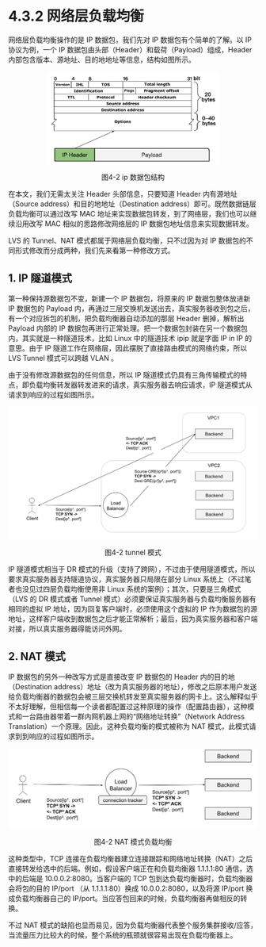 # 4.3.2 网络层负载均衡

网络层负载均衡操作的是 IP 数据包，我们先对 IP 数据包有个简单的了解。以 IP 协议为例，一个 IP 数据包由头部（Header）和载荷（Payload）组成，Header 内部包含版本、源地址、目的地地址等信息，结构如图所示。

<div  align="center">
	<img src="../assets/ip.svg" width = "350"  align=center />
	<p>图4-2 ip 数据包结构</p>
</div>

在本文，我们无需太关注 Header 头部信息，只要知道 Header 内有源地址（Source address）和目的地地址（Destination address）即可。既然数据链层负载均衡可以通过改写 MAC 地址来实现数据包转发，到了网络层，我们也可以继续沿用改写 MAC 相似的思路修改网络层的 IP 数据包地址信息来实现数据转发。

LVS 的 Tunnel、NAT 模式都属于网络层负载均衡，只不过因为对 IP 数据包的不同形式修改而分成两种，我们先来看第一种修改方式。

## 1. IP 隧道模式

第一种保持源数据包不变，新建一个 IP 数据包，将原来的 IP 数据包整体放进新 IP 数据包的 Payload 内，再通过三层交换机发送出去，真实服务器收到包之后，有一个对应拆包的机制，把负载均衡器自动添加的那层 Header 删掉，解析出 Payload 内部的 IP 数据包再进行正常处理。把一个数据包封装在另一个数据包内，其实就是一种隧道技术，比如 Linux 中的隧道技术 ipip 就是字面 IP in IP 的意思。由于 IP 隧道工作在网络层，因此摆脱了直接路由模式的网络约束，所以 LVS Tunnel 模式可以跨越 VLAN 。

由于没有修改源数据包的任何信息，所以 IP 隧道模式仍具有三角传输模式的特点，即负载均衡转发器转发进来的请求，真实服务器去响应请求，IP 隧道模式从请求到响应的过程如图所示。

<div  align="center">
	<img src="../assets/balancer4-tunnel.svg" width = "550"  align=center />
	<p>图4-2 tunnel 模式</p>
</div>

IP 隧道模式相当于 DR 模式的升级（支持了跨网），不过由于使用隧道模式，所以要求真实服务器支持隧道协议，真实服务器只局限在部分 Linux 系统上（不过笔者也没见过四层负载均衡使用非 Linux 系统的案例）；其次，只要是三角模式（LVS 的 DR 模式或者 Tunnel 模式）必须要保证真实服务器与负载均衡服务器有相同的虚拟 IP 地址，因为回复客户端时，必须使用这个虚拟的 IP 作为数据包的源地址，这样客户端收到数据包之后才能正常解析；最后，因为真实服务器和客户端对接，所以真实服务器得能访问外网。


## 2. NAT 模式

IP 数据包的另外一种改写方式是直接改变 IP 数据包的 Header 内的目的地（Destination address）地址（改为真实服务器的地址），修改之后原本用户发送给负载均衡器的数据包会被三层交换机转发至真实服务器的网卡上。这么解释似乎不太好理解，但相信每一个读者都配置过这种原理的操作（配置路由器），这种模式和一台路由器带着一群内网机器上网的“网络地址转换”（Network Address Translation）一个原理。因此，这种负载均衡的模式被称为 NAT 模式，此模式请求到到响应的过程如图所示。

<div  align="center">
	<img src="../assets/balancer4-NAT.svg" width = "550"  align=center />
	<p>图4-2 NAT 模式负载均衡</p>
</div>

这种类型中，TCP 连接在负载均衡器建立连接跟踪和网络地址转换（NAT）之后直接转发给选中的后端。例如，假设客户端正在和负载均衡器 1.1.1.1:80 通信，选中的后端是 10.0.0.2:8080。当客户端的 TCP 包到达负载均衡器时，负载均衡器会将包的目的 IP/port （从 1.1.1.1:80）换成 10.0.0.2:8080，以及将源 IP/port 换成负载均衡器自己的 IP/port。当应答包回来的时候，负载均衡器再做相反的转换。

不过 NAT 模式的缺陷也显而易见，因为负载均衡器代表整个服务集群接收/应答，当流量压力比较大的时候，整个系统的瓶颈就很容易出现在负载均衡器上。